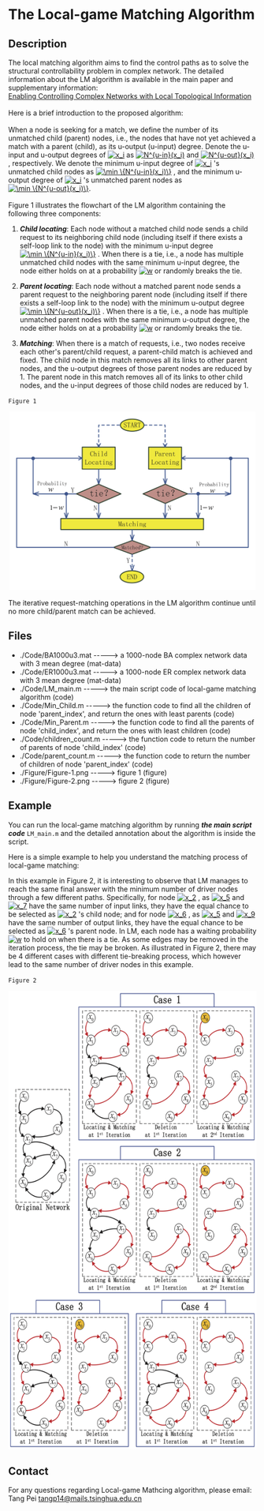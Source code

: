 


The Local-game Matching Algorithm
===
Description
---
The local matching algorithm aims to find the control paths as to solve the structural controllability problem in complex network.
The detailed information about the LM algorithm is available in the main paper and supplementary information: \
[Enabling Controlling Complex Networks with Local Topological Information](https://www.nature.com/articles/s41598-018-22655-5)\
\
Here is a brief introduction to the proposed algorithm: \
\
When a node is seeking for a match, we define the number of its unmatched child (parent) nodes, i.e.,
the nodes that have not yet achieved a match with a parent (child), as its u-output (u-input) degree.
Denote  the u-input and u-output degrees of 
<a href="http://www.codecogs.com/eqnedit.php?latex=x_i" target="_blank"><img src="http://latex.codecogs.com/svg.latex?x_i" title="x_i" /></a>
as 
<a href="http://www.codecogs.com/eqnedit.php?latex=N^{u-in}(x_i)" target="_blank"><img src="http://latex.codecogs.com/svg.latex?N^{u-in}(x_i)" title="N^{u-in}(x_i)" /></a>
and 
<a href="http://www.codecogs.com/eqnedit.php?latex=N^{u-out}(x_i)" target="_blank"><img src="http://latex.codecogs.com/svg.latex?N^{u-out}(x_i)" title="N^{u-out}(x_i)" /></a>
, respectively. We denote the minimum u-input degree of 
<a href="http://www.codecogs.com/eqnedit.php?latex=x_i" target="_blank"><img src="http://latex.codecogs.com/svg.latex?x_i" title="x_i" /></a>
's unmatched child nodes as 
<a href="http://www.codecogs.com/eqnedit.php?latex=\min&space;\{N^{u-in}(x_i)\}" target="_blank"><img src="http://latex.codecogs.com/svg.latex?\min&space;\{N^{u-in}(x_i)\}" title="\min \{N^{u-in}(x_i)\}" /></a>
, and the minimum u-output degree of 
<a href="http://www.codecogs.com/eqnedit.php?latex=x_i" target="_blank"><img src="http://latex.codecogs.com/svg.latex?x_i" title="x_i" /></a>
's unmatched parent nodes as 
<a href="http://www.codecogs.com/eqnedit.php?latex=\min&space;\{N^{u-out}(x_i)\}" target="_blank"><img src="http://latex.codecogs.com/svg.latex?\min&space;\{N^{u-out}(x_i)\}" title="\min \{N^{u-out}(x_i)\}" /></a>.\
\
Figure 1 illustrates  the flowchart of the LM algorithm containing the following three components:

1. ***Child locating***: Each node without  a matched child node sends a child request to  its  neighboring child node (including itself if there exists a self-loop link to the
node)  with the minimum u-input degree 
<a href="http://www.codecogs.com/eqnedit.php?latex=\min&space;\{N^{u-in}(x_i)\}" target="_blank"><img src="http://latex.codecogs.com/svg.latex?\min&space;\{N^{u-in}(x_i)\}" title="\min \{N^{u-in}(x_i)\}" /></a>
.  When there is a tie, i.e.,
a node has multiple unmatched child nodes with the same minimum
u-input degree, the node either  holds on at a probability 
<a href="http://www.codecogs.com/eqnedit.php?latex=w" target="_blank"><img src="http://latex.codecogs.com/svg.latex?w" title="w" /></a>
or randomly breaks the tie.

2. ***Parent locating***: Each node without a matched parent node
sends a parent request to the neighboring parent node  (including itself if there exists a self-loop link to the
node)  with the minimum
u-output degree 
<a href="http://www.codecogs.com/eqnedit.php?latex=\min&space;\{N^{u-out}(x_i)\}" target="_blank"><img src="http://latex.codecogs.com/svg.latex?\min&space;\{N^{u-out}(x_i)\}" title="\min \{N^{u-out}(x_i)\}" /></a>
.  When there is a tie, i.e.,
  a node has multiple unmatched parent nodes with the same minimum
u-output degree,   the node either holds on at a probability 
<a href="http://www.codecogs.com/eqnedit.php?latex=w" target="_blank"><img src="http://latex.codecogs.com/svg.latex?w" title="w" /></a>
or randomly breaks the tie.

3. ***Matching***: When there is a match of requests, i.e., two nodes receive each other's parent/child request,  a
parent-child match is achieved and fixed. The child node in this match
removes all its links to other parent nodes, and the u-output degrees of those
parent nodes are reduced by 1. The parent node in this match removes all
of its links to other child nodes, and the u-input degrees of those child nodes
are reduced by 1.

`Figure 1`
<div align=center><img width="500" height="362" src="/Figure/Figure-1.png" alt="Figure 1"/></div>

The iterative request-matching operations in the LM algorithm  continue  until no more child/parent match can be achieved.

Files
---
* ./Code/BA1000u3.mat -----> a 1000-node BA complex network data with 3 mean degree (mat-data)
* ./Code/ER1000u3.mat -----> a 1000-node ER complex network data with 3 mean degree (mat-data)
* ./Code/LM_main.m -----> the main script code of local-game matching algorithm (code)
* ./Code/Min_Child.m	-----> the function code to find all the children of node 'parent_index', and return the ones with least parents (code)
* ./Code/Min_Parent.m -----> the function code to find all the parents of node 'child_index', and return the ones with least children (code)
* ./Code/children_count.m -----> the function code to return the number of parents of node 'child_index' (code)
* ./Code/parent_count.m -----> the function code to return the number of children of node 'parent_index' (code)
* ./Figure/Figure-1.png -----> figure 1 (figure)
* ./Figure/Figure-2.png -----> figure 2 (figure)

Example
---
You can run the local-game matching algorithm by running ***the main script code*** `LM_main.m` and the detailed annotation about the algorithm
is inside the script.

Here is a simple example to help you understand the matching process of local-game matching:

In this example in Figure 2, it is interesting to observe that
LM manages to reach the same final answer with the minimum number of
driver nodes  through a few different paths. Specifically,
for node 
<a href="http://www.codecogs.com/eqnedit.php?latex=x_2" target="_blank"><img src="http://latex.codecogs.com/svg.latex?x_2" title="x_2" /></a>
, as 
<a href="http://www.codecogs.com/eqnedit.php?latex=x_5" target="_blank"><img src="http://latex.codecogs.com/svg.latex?x_5" title="x_5" /></a>
and 
<a href="http://www.codecogs.com/eqnedit.php?latex=x_7" target="_blank"><img src="http://latex.codecogs.com/svg.latex?x_7" title="x_7" /></a>
have the same number of input links, they have the equal chance to
be selected as 
<a href="http://www.codecogs.com/eqnedit.php?latex=x_2" target="_blank"><img src="http://latex.codecogs.com/svg.latex?x_2" title="x_2" /></a>
's child node;  and for node 
<a href="http://www.codecogs.com/eqnedit.php?latex=x_6" target="_blank"><img src="http://latex.codecogs.com/svg.latex?x_6" title="x_6" /></a>
, as 
<a href="http://www.codecogs.com/eqnedit.php?latex=x_5" target="_blank"><img src="http://latex.codecogs.com/svg.latex?x_5" title="x_5" /></a>
 and 
<a href="http://www.codecogs.com/eqnedit.php?latex=x_9" target="_blank"><img src="http://latex.codecogs.com/svg.latex?x_9" title="x_9" /></a>
 have the same number of output links, they have the equal chance to
be selected as 
<a href="http://www.codecogs.com/eqnedit.php?latex=x_6" target="_blank"><img src="http://latex.codecogs.com/svg.latex?x_6" title="x_6" /></a>
's  parent node.
In LM,  each node has a waiting probability 
<a href="http://www.codecogs.com/eqnedit.php?latex=w" target="_blank"><img src="http://latex.codecogs.com/svg.latex?w" title="w" /></a>
to hold on when there is a tie. As some edges may be removed in the iteration process, the tie may be broken. As illustrated in Figure 2, there may be 4 different cases with different tie-breaking process, 
which however lead to the same number of driver nodes in this example.

`Figure 2`
<div align=center><img width="600" height="929" src="/Figure/Figure-2.png" alt="Figure 2"/></div>

Contact
---
For any questions regarding Local-game Mathcing algorithm, please email:\
Tang Pei tangp14@mails.tsinghua.edu.cn
